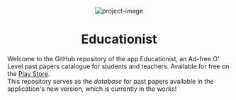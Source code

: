 <p align="center"><img src="https://harisssahmad.github.io/img/educationist-sm.png" alt="project-image"></p>

<h1 align="center" id="title">Educationist</h1>

<p id="description">Welcome to the GitHub repository of the app Educationist, an Ad-free O' Level past papers catalogue for students and teachers. Available for free on the <a href="https://play.google.com/store/apps/details?id=com.educationist.inc" target="_blank">Play Store</a>.<br/>
This repository serves as the <i>database</i> for past papers available in the application's new version, which is currently in the works!
</p>
